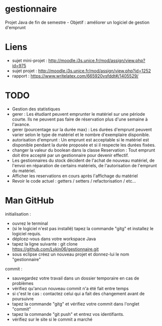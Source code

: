 gestionnaire
============

Projet Java de fin de semestre - Objetif : améliorer un logiciel de gestion d'emprunt


Liens
======
- sujet mini-projet : http://moodle.i3s.unice.fr/mod/assign/view.php?id=975
- sujet projet : http://moodle.i3s.unice.fr/mod/assign/view.php?id=1252
- rapport : https://www.writelatex.com/665920vsfddt#/1405529/


TODO
====
-  Gestion des statistiques
-  gerer : Les étudiant peuvent emprunter le matériel sur une période courte. Ils ne peuvent pas faire de réservation plus d'une semaine à l'avance.
-  gerer (pourcentage sur la durée max) : Les durées d'emprunt peuvent varier selon le type de matériel et le nombre d'exemplaire disponible.
-  autorisation d'emprunt : Un emprunt est acceptable si le matériel est disponible pendant la durée proposée et si il respecte les durées fixées.
-  changer la valeur du boolean dans la classe Reservation : Tout emprunt doit être accepté par un gestionnaire pour devenir effectif.
-  Les gestionnaires du	stock	décident de	l'achat	de nouveau matériel, de	l'envoi	en réparation	de certains	matériels, de	l'autorisation	de	l'emprunt	du matériel.
-  Afficher les reservations en cours après l'affichage du matériel
-  Revoir le code actuel : getters / setters / refactorisation / etc...
  


Man GitHub
==========

initialisation :
-  ouvrez le terminal
-  (si le logiciel n'est pas installé) tapez la commande "gitg" et installez le logiciel requis.
-  déplcez-vous dans votre workspace Java
-  tapez la ligne suivante : git clone https://github.com/Lykin06/gestionnaire.git
-  sous eclipse créez un nouveau projet et donnez-lui le nom "gestionnaire"


commit :
-  sauvegardez votre travail dans un dossier temporaire en cas de problèmes
-  vérifiez qu'ancun nouveau commit n'a été fait entre temps
-  si c'est le cas : contactez celui qui a fait des changement avant de poursuivre
-  tapez la commande "gitg" et vérifiez votre commit dans l'onglet "commit"
-  tapez la commande "git push" et entrez vos identifiants.
-  vérifiez sur le site si le commit a marché


